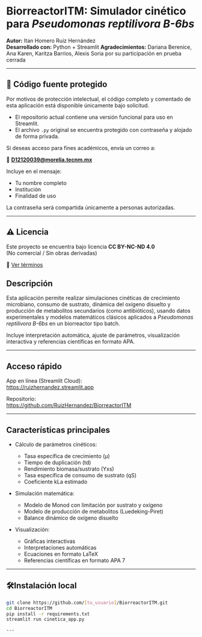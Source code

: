 
# BiorreactorITM: Simulador cinético para *Pseudomonas reptilivora B-6bs*

**Autor:** Itan Homero Ruiz Hernández  
**Desarrollado con:** Python + Streamlit
**Agradecimientos:** Dariana Berenice, Ana Karen, Karitza Barrios, Alexis Soria por su participación en prueba cerrada 

---

## 🔐 Código fuente protegido

Por motivos de protección intelectual, el código completo y comentado de esta aplicación está disponible únicamente bajo solicitud.

- El repositorio actual contiene una versión funcional para uso en Streamlit.
- El archivo `.py` original se encuentra protegido con contraseña y alojado de forma privada.

Si deseas acceso para fines académicos, envía un correo a:

📩 **D12120039@morelia.tecnm.mx**

Incluye en el mensaje:
- Tu nombre completo
- Institución
- Finalidad de uso

La contraseña será compartida únicamente a personas autorizadas.

---

## ⚠️ Licencia

Este proyecto se encuentra bajo licencia **CC BY-NC-ND 4.0**  
(No comercial / Sin obras derivadas)

🔗 [Ver términos](https://creativecommons.org/licenses/by-nc-nd/4.0/)


##  Descripción

Esta aplicación permite realizar simulaciones cinéticas de crecimiento microbiano, consumo de sustrato, dinámica del oxígeno disuelto y producción de metabolitos secundarios (como antibióticos), usando datos experimentales y modelos matemáticos clásicos aplicados a *Pseudomonas reptilivora B-6bs* en un biorreactor tipo batch.

Incluye interpretación automática, ajuste de parámetros, visualización interactiva y referencias científicas en formato APA.

---

## Acceso rápido

App en línea (Streamlit Cloud):  
https://ruizhernandez.streamlit.app

Repositorio:  
https://github.com/RuizHernandez/BiorreactorITM

---

## Características principales

- Cálculo de parámetros cinéticos:
  - Tasa específica de crecimiento (μ)
  - Tiempo de duplicación (td)
  - Rendimiento biomasa/sustrato (Yxs)
  - Tasa específica de consumo de sustrato (qS)
  - Coeficiente kLa estimado

- Simulación matemática:
  - Modelo de Monod con limitación por sustrato y oxígeno
  - Modelo de producción de metabolitos (Luedeking-Piret)
  - Balance dinámico de oxígeno disuelto

- Visualización:
  - Gráficas interactivas
  - Interpretaciones automáticas
  - Ecuaciones en formato LaTeX
  - Referencias científicas en formato APA 7

---

## 🛠Instalación local

```bash
git clone https://github.com/[tu_usuario]/BiorreactorITM.git
cd BiorreactorITM
pip install -r requirements.txt
streamlit run cinetica_app.py

---

